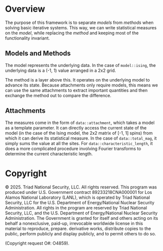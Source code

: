 # Overview
The purpose of this framework is to separate *models* from *methods* when solving basic iterative systems. This way, we can write statistical measures on the *model*, while replacing the *method* and keeping most of the functionality invariant.

## Models and Methods
The model represents the underlying data. In the case of `model::ising`, the underlying data is a (-1, 1) value arranged in a 2x2 grid. 

The method is a layer above this. It operates on the underlying model to advance its state. Because attachments only require models, this means we can use the same attachments to extract important quantities and then exchange the method out to compare the difference.

## Attachments
The measures come in the form of `data::attachment`, which takes a model as a template parameter. It can directly access the current state of the model (in the case of the Ising model, the 2x2 matrix of [-1, 1] spins) from which it can derive its statistical measure. In the case of `data::total_mag`, it simply sums the value at all the sites. For `data::characteristic_length`, it does a more complicated procedure involving Fourier transforms to determine the current characteristic length.

# Copyright
© 2025. Triad National Security, LLC. All rights reserved.
This program was produced under U.S. Government contract 89233218CNA000001 for Los Alamos National Laboratory (LANL), which is operated by Triad National Security, LLC for the U.S. Department of Energy/National Nuclear Security Administration. All rights in the program are reserved by Triad National Security, LLC, and the U.S. Department of Energy/National Nuclear Security Administration. The Government is granted for itself and others acting on its behalf a nonexclusive, paid-up, irrevocable worldwide license in this material to reproduce, prepare. derivative works, distribute copies to the public, perform publicly and display publicly, and to permit others to do so.

(Copyright request O#: O4859).
